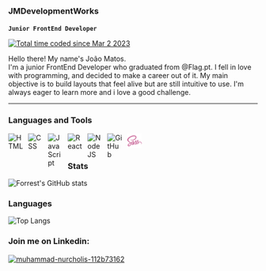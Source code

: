 ### JMDevelopmentWorks


**`Junior FrontEnd Developer`**

<a href="https://wakatime.com/@Matos"><img src="https://wakatime.com/badge/user/3081847d-58fb-4b8f-9dc5-a099e345ca99.svg" alt="Total time coded since Mar 2 2023" /></a>

Hello there! My name's João Matos.<br/>
I'm a junior FrontEnd Developer who graduated from @Flag.pt. I fell in love with programming, and decided to make a career out of it. My main objective is to build layouts that feel alive but are still intuitive to use. I'm always eager to learn more and i love a good challenge.


---

###  Languages and Tools


<img align="left" alt="HTML" width="30px" style="padding-right:10px;" src="https://cdn.jsdelivr.net/gh/devicons/devicon/icons/html5/html5-plain.svg" />
<img align="left" alt="CSS" width="30px" style="padding-right:10px;" src="https://cdn.jsdelivr.net/gh/devicons/devicon/icons/css3/css3-plain.svg" />
<img align="left" alt="JavaScript" width="30px" style="padding-right:10px;" src="https://cdn.jsdelivr.net/gh/devicons/devicon/icons/javascript/javascript-plain.svg" />
<img align="left" alt="React" width="30px" style="padding-right:10px;" src="https://cdn.jsdelivr.net/gh/devicons/devicon/icons/react/react-original.svg" />
<img align="left" alt="NodeJS" width="30px" style="padding-right:10px;" src="https://cdn.jsdelivr.net/gh/devicons/devicon/icons/nodejs/nodejs-original.svg" />
<img align="left" alt="GitHub" width="30px" style="padding-right:10px;" src="https://cdn.jsdelivr.net/gh/devicons/devicon/icons/github/github-original.svg" />
<img align="left" alt="Sass" width="30px" style="padding-right:10px;" src="https://github.com/devicons/devicon/blob/master/icons/sass/sass-original.svg" />


<br />

#


### Stats

![Forrest's GitHub stats](https://github-readme-stats.vercel.app/api?username=JMDevelopmentWorks&show_icons=true&theme=material-palenight)




### Languages
![Top Langs](https://github-readme-stats.vercel.app/api/top-langs/?username=JMDevelopmentWorks&show_icons=true&theme=material-palenight)



###


<h3 align="left">Join me on Linkedin: </h3>
<p align="left">
<a href="https://www.linkedin.com/in/joaomatosdevelopment/" target="_blank"><img align="center" src="https://raw.githubusercontent.com/rahuldkjain/github-profile-readme-generator/master/src/images/icons/Social/linked-in-alt.svg" alt="muhammad-nurcholis-112b73162" height="30" width="40" /></a>
</p>

###

